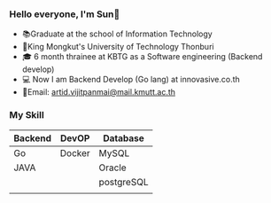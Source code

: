 ### Hello everyone, I'm Sun👋
* :books:Graduate at the school of Information Technology 
* :ant:King Mongkut's University of Technology Thonburi
* :mortar_board: 6 month thrainee at KBTG as a Software engineering (Backend develop)
* :computer: Now I am Backend Develop (Go lang) at innovasive.co.th
* :love_letter:Email: artid.vijitpanmai@mail.kmutt.ac.th
### My Skill
| Backend | DevOP | Database|
| --------- | ---------- | ---------- |
|   Go    | Docker | MySQL |
|   JAVA  || Oracle |
|||postgreSQL|
||||

<!--
**ArtidSun/ArtidSun** is a ✨ _special_ ✨ repository because its `README.md` (this file) appears on your GitHub profile.

Here are some ideas to get you started:

- 🔭 I’m currently working on ...
- 🌱 I’m currently learning ...
- 👯 I’m looking to collaborate on ...
- 🤔 I’m looking for help with ...
- 💬 Ask me about ...
- 📫 How to reach me: ...
- 😄 Pronouns: ...
- ⚡ Fun fact: ...
-->

